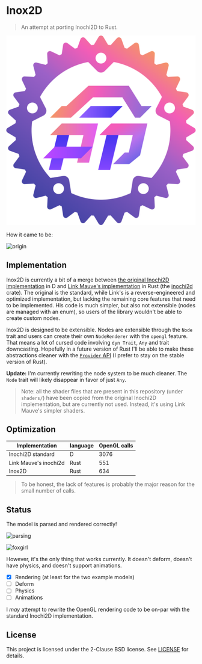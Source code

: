 # Inox2D

> An attempt at porting Inochi2D to Rust.

<p align="center">
  <img src="inox2d_logo.svg" />
</p>

How it came to be:

![origin](https://i.imgur.com/ZrTegpF.png)

## Implementation

Inox2D is currently a bit of a merge between [the original Inochi2D implementation](https://github.com/Inochi2D/inochi2d) in D and [Link Mauve's implementation](https://https://linkmauve.fr/dev/inochi2d/) in Rust (the [inochi2d](https://crates.io/crates/inochi2d) crate). The original is the standard, while Link's is a reverse-engineered and optimized implementation, but lacking the remaining core features that need to be implemented. His code is much simpler, but also not extensible (nodes are managed with an enum), so users of the library wouldn't be able to create custom nodes.

Inox2D is designed to be extensible. Nodes are extensible through the `Node` trait and users can create their own `NodeRenderer` with the `opengl` feature. That means a lot of cursed code involving `dyn Trait`, `Any` and trait downcasting. Hopefully in a future version of Rust I'll be able to make these abstractions cleaner with the [`Provider` API](https://rust-lang.github.io/rfcs/3192-dyno.html) (I prefer to stay on the stable version of Rust).

**Update:** I'm currently rewriting the node system to be much cleaner. The `Node` trait will likely disappear in favor of just `Any`.

> Note: all the shader files that are present in this repository (under `shaders/`) have been copied from the original Inochi2D implementation, but are currently not used. Instead, it's using Link Mauve's simpler shaders.

## Optimization

| Implementation        | language | OpenGL calls |
| --------------------- | -------- | ------------ |
| Inochi2D standard     | D        | 3076         |
| Link Mauve's inochi2d | Rust     | 551          |
| Inox2D                | Rust     | 634          |

> To be honest, the lack of features is probably the major reason for the small number of calls.

## Status

The model is parsed and rendered correctly!

![parsing](https://0x0.st/onpz.png)

![foxgirl](https://0x0.st/on9F.png)

However, it's the only thing that works currently. It doesn't deform, doesn't have physics, and doesn't support animations.

- [x] Rendering (at least for the two example models)
- [ ] Deform
- [ ] Physics
- [ ] Animations

I *may* attempt to rewrite the OpenGL rendering code to be on-par with the standard Inochi2D implementation.

## License

This project is licensed under the 2-Clause BSD license.
See [LICENSE](LICENSE) for details.